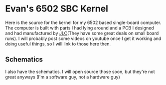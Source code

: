 # Evan's 6502 SBC Kernel
Here is the source for the kernel for my 6502 based single-board computer. The computer is built with parts I had lying around and a PCB I designed and had manufactured by [JLC](https://jlcpcb.com/)(They have some great deals on small board runs).
I will probably post some videos on youtube once I get it working and doing useful things, so I will link to those here then.

## Schematics
I also have the schematics. I will open source those soon, but they're not great anyways (I'm a software guy, not a hardware guy)

